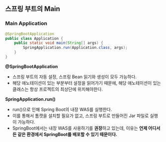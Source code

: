 ## 스프링 부트의 Main

### Main Application

```java
@SpringBootApplication
public class Application {
    public static void main(String[] args) {
        SpringApplication.run(Application.class, args);
    }
}
```

**@SpringBootApplication**

- 스프링 부트의 자동 설정, 스프링 Bean 읽기와 생성이 모두 가능하다.
- 해당 애노테이션이 있는 부분부터 설정을 읽어가기 때문에, 해당 애노테이션이 있는 클래스는 항상 프로젝트의 최상단에 위치해야한다.

**SpringApplication.run()**

- run()으로 인해 Spring Boot의 내장 WAS를 실행한다.
- 이를 통해서 톰캣을 설치할 필요가 없고, 스프링 부트로 만들어진 Jar 파일로 실행이 가능하다.
- SpringBoot에서는 내장 WAS를 사용하기를 **권장**하고 있는데, 이유는 **언제 어디서든 같은 환경에서 SpringBoot를 배포할 수 있기 때문이다.**

